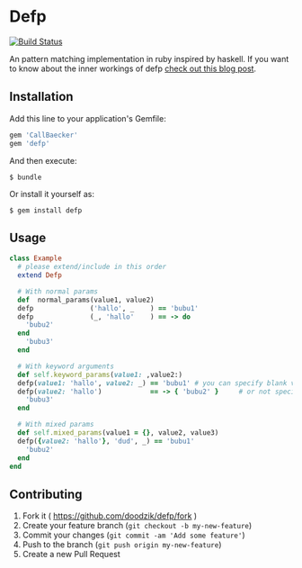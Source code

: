 # Defp

[![Build Status](https://travis-ci.org/doodzik/defp.svg?branch=master)](https://travis-ci.org/doodzik/defp)

An pattern matching implementation in ruby inspired by haskell.
If you want to know about the inner workings of defp [check out this blog post](http://dudzik.co/blog/2014/10/27/i-went-on-a-journey-to-haskell-and-all-i-got-was-a-pattern-matcher-for-ruby/).

## Installation

Add this line to your application's Gemfile:


```ruby
gem 'CallBaecker'
gem 'defp'
```

And then execute:

    $ bundle

Or install it yourself as:

    $ gem install defp

## Usage

```ruby
class Example
  # please extend/include in this order
  extend Defp

  # With normal params
  def  normal_params(value1, value2)
  defp              ('hallo', _    ) == 'bubu1'
  defp              (_, 'hallo'    ) == -> do
    'bubu2'
  end
    'bubu3'
  end

  # With keyword arguments
  def self.keyword_params(value1: ,value2:)
  defp(value1: 'hallo', value2: _) == 'bubu1' # you can specify blank vars
  defp(value2: 'hallo')            == -> { 'bubu2' }     # or not specifying them at all
    'bubu3'
  end

  # With mixed params
  def self.mixed_params(value1 = {}, value2, value3)
  defp({value2: 'hallo'}, 'dud', _) == 'bubu1'
    'bubu2'
  end
end
```

## Contributing

1. Fork it ( https://github.com/doodzik/defp/fork )
2. Create your feature branch (`git checkout -b my-new-feature`)
3. Commit your changes (`git commit -am 'Add some feature'`)
4. Push to the branch (`git push origin my-new-feature`)
5. Create a new Pull Request
